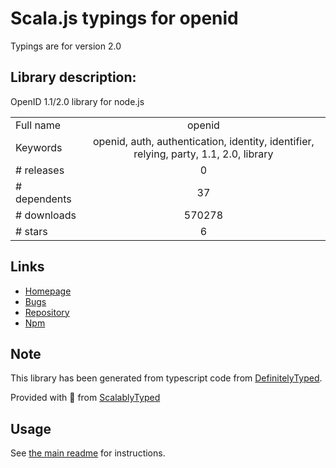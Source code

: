 
# Scala.js typings for openid

Typings are for version 2.0

## Library description:
OpenID 1.1/2.0 library for node.js

|                    |                 |
| ------------------ | :-------------: |
| Full name          | openid |
| Keywords           | openid, auth, authentication, identity, identifier, relying, party, 1.1, 2.0, library |
| # releases         | 0 |
| # dependents       | 37 |
| # downloads        | 570278 |
| # stars            | 6 |

## Links
- [Homepage](https://github.com/havard/node-openid#readme)
- [Bugs](http://github.com/havard/node-openid/issues)
- [Repository](https://github.com/havard/node-openid)
- [Npm](https://www.npmjs.com/package/openid)
    


## Note
This library has been generated from typescript code from [DefinitelyTyped](https://definitelytyped.org).

Provided with :purple_heart: from [ScalablyTyped](https://github.com/oyvindberg/ScalablyTyped)

## Usage
See [the main readme](../../readme.md) for instructions.


